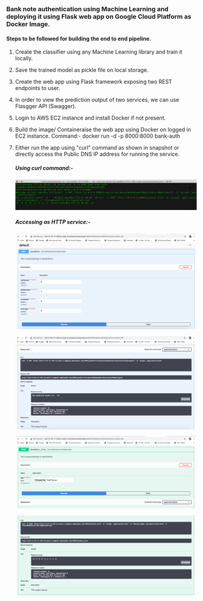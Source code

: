 ### Bank note authentication using Machine Learning and deploying it using Flask web app on Google Cloud Platform as Docker Image.

#### Steps to be followed for building the end to end pipeline.

1. Create the classifier using any Machine Learning library and train it locally.
2. Save the trained model as pickle file on local storage.
3. Create the web app using Flask framework exposing two REST endpoints to user.
4. In order to view the prediction output of two services, we can use Flasgger API (Swagger).
5. Login to AWS EC2 instance and install Docker if not present.
6. Build the image/ Containeraise the web app using Docker on logged in EC2 instance.
    Command:- docker run -d -p 8000:8000 bank-auth
    
7. Either run the app using "curl" command as shown in snapshot or directly access the Public DNS IP address for running the service.

    ##### Using curl command:-

    ![alt text](/bank_note_authentication_ml/images/pic1.png?raw=true)
    
    ##### Accessing as HTTP service:-
    
    ![alt text](/bank_note_authentication_ml/images/pic2.png?raw=true)
    
    ![alt text](/bank_note_authentication_ml/images/pic3.png?raw=true)
    
    ![alt text](/bank_note_authentication_ml/images/pic4.png?raw=true)
    
    ![alt text](/bank_note_authentication_ml/images/pic5.png?raw=true)





 
